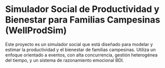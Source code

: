 # Simulador Social de Productividad y Bienestar para Familias Campesinas (WellProdSim)
Este proyecto es un simulador social que está diseñado para modelar y estimar la productividad y el bienestar de familias campesinas. Utiliza un enfoque orientado a eventos, con alta concurrencia, gestión heterogénea del tiempo, y un sistema de razonamiento emocional BDI.
